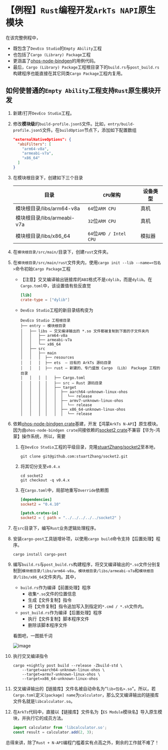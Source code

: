 # 【例程】`Rust`编程开发`ArkTs NAPI`原生模块

在该完整例程中，

* 既包含了`DevEco Studio`的`Empty Ability`工程
* 也包括了`Cargo (Library) Package`工程
* 更涵盖了[ohos-node-bindgen](https://github.com/stuartZhang/node-bindgen)的用例代码。
* 最后，`Cargo (Library) Package`工程根目录下的`build.rs`与`post_build.rs`构建程序也能直接在其它同类`Cargo Package`工程内复用。

## 如何使普通的`Empty Ability`工程支持`Rust`原生模块开发

1. 新建/打开`DevEco Studio`工程。
2. 修改**模块级**的`build-profile.json5`文件。比如，`entry/build-profile.json5`文件。在`buildOption`节点下，添加如下配置数组

    ```json
    "externalNativeOptions": {
      "abiFilters": [
        "arm64-v8a",
        "armeabi-v7a",
        "x86_64"
      ]
    }
    ```

3. 在模块根目录下，创建如下三个目录

    |目录|`CPU`架构|设备类型|
    |----|---------|------|
    |模块根目录/libs/arm64-v8a|`64`位`ARM CPU`|真机|
    |模块根目录/libs/armeabi-v7a|`32`位`ARM CPU`|真机|
    |模块根目录/libs/x86_64|`64`位`AMD / Intel CPU`|模拟器|

4. 在`模块根目录/src/main/`目录下，创建`rust`文件夹。
5. 在`模块根目录/src/main/rust`文件夹内，使用`cargo init --lib --name=<包名>`命令初始`Cargo Package`工程
   * 【注意】交叉编译输出链接库的`ABI`格式不是`cdylib`，而是`dylib`。在`Cargo.toml`中，该设置值有些反直觉

        ```toml
        [lib]
        crate-type = ["dylib"]
        ```

   * `DevEco Studio`工程的新目录结构变为

        ```shell
        DevEco Studio 工程根目录
        ├── entry — 模块根目录
        │   ├── libs — 交叉编译输出的 *.so 文件都被复制到下面的子文件夹内
        │   │   ├── arm64-v8a
        │   │   ├── armeabi-v7a
        │   │   └── x86_64
        │   ├── src
        │   │   ├── main
        │   │   │  ├── resources
        │   │   │  ├── ets  — 旧有的 ArkTs 源码目录
        │   │   │  ├── rust — 新建的、专门盛放 Cargo （Lib） Package 工程的目录
        │   │   │  │   ├── Cargo.toml
        │   │   │  │   ├── src — Rust 源码目录
        │   │   │  │   ├── target
        │   │   │  │   │  ├── aarch64-unknown-linux-ohos
        │   │   │  │   │  │  └── release
        │   │   │  │   │  ├── armv7-unknown-linux-ohos
        │   │   │  │   │  │  └── release
        │   │   │  │   │  ├── x86_64-unknown-linux-ohos
        │   │   │  │   │  │  └── release
        ```

6. 依赖[ohos-node-bindgen crate](https://github.com/stuartZhang/node-bindgen)基建，开发【鸿蒙`ArkTs N-API`】原生模块。因为由`ohos-node-bindgen crate`间接依赖的[socket2 crate](https://crates.io/crates/socket2)不兼容【华为-鸿蒙】操作系统，所以，需要
   1. 在`DevEco Studio`工程的平级目录，克隆[stuartZhang/socket2](https://github.com/stuartZhang/socket2)至本地，

        ```shell
        git clone git@github.com:stuartZhang/socket2.git
        ```

   2. 将其切分支至`v0.4.x`

        ```shell
        cd socket2
        git checkout -q v0.4.x
        ```

   3. 在`Cargo.toml`中，局部地重写`Override`依赖图

        ```toml
        [dependencies]
        socket2 = "0.4.10"

        [patch.crates-io]
        socket2 = { path = "../../../../../socket2" }
        ```

7. 在`src`目录下，编写`Rust`业务逻辑处理程序。
8. 安装`cargo-post`工具链增补项，以使用`cargo build`命令支持【后置处理】程序。

    ```shell
    cargo install cargo-post
    ```

9. 编写`build.rs`与`post_build.rs`构建程序，将交叉编译输出的`*.so`文件分别复制到`模块根目录/libs/arm64-v8a`，`模块根目录/libs/armeabi-v7a`和`模块根目录/libs/x86_64`文件夹内。其中，
   * `build.rs`作为编译【前置处理】程序
     * 收集`*.so`文件的位置信息
     * 生成【文件复制】指令
     * 将【文件复制】指令追加写入到指定的`*.cmd / *.sh`文件内。
   * `post_build.rs`作为编译【后置处理】程序
     * 执行【文件复制】脚本程序文件
     * 删除该脚本程序文件

   看图吧，一图抵千词

   ![image](https://github.com/rust-lang/cargo/assets/13935927/545b73a7-53f1-4b30-9f5f-90152f393fab)

10. 执行交叉编译指令

    ```shell
    cargo +nightly post build --release -Zbuild-std \
        --target=aarch64-unknown-linux-ohos \
        --target=armv7-unknown-linux-ohos \
        --target=x86_64-unknown-linux-ohos
    ```

11. 交叉编译输出的【链接库】文件名被自动命名为“`lib<包名>.so`”。所以，若`Cargo.toml`定义`[package] name`为`calculator`，那么交叉编译输出的链接库文件名就是`libcalculator.so`。
12. 在`ArkTs`代码中，直接以【链接库】文件名为【`ES Module`模块名】导入原生模块，并执行它的成员方法。

    ```typescript
    import calculator from 'libcalculator.so';
    const result = calculator.add(2, 3);
    ```

总得来讲，除了`Rust + N-API`编程门槛着实有点高之外，剩余的工作就不难了！
